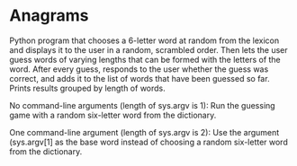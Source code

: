 # Anagrams
Python program that chooses a 6-letter word at random from the lexicon and displays it to the user in a random, scrambled order. Then lets the user guess words of varying lengths that can be formed with the letters of the word. After every guess, responds to the user whether the guess was correct, and adds it to the list of words that have been guessed so far. Prints results grouped by length of words.

No command-line arguments (length of sys.argv is 1): Run the guessing game with a random six-letter word from the dictionary.

One command-line argument (length of sys.argv is 2): Use the argument (sys.argv[1] as the base word instead of choosing a random six-letter word from the dictionary.
